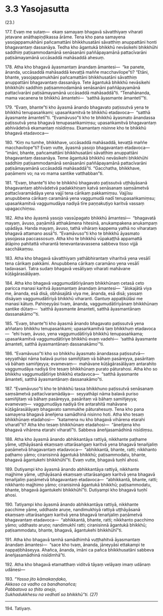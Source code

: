 

# 3.3 Yasojasutta



(23.)

177\. Evaṃ me sutaṃ—  ekaṃ samayaṃ bhagavā sāvatthiyaṃ viharati jetavane anāthapiṇḍikassa ārāme. Tena kho pana samayena yasojappamukhāni pañcamattāni bhikkhusatāni sāvatthiṃ anuppattāni honti bhagavantaṃ dassanāya. Tedha kho āgantukā bhikkhū nevāsikehi bhikkhūhi saddhiṃ paṭisammodamānā senāsanāni paññāpayamānā pattacīvarāni paṭisāmayamānā uccāsaddā mahāsaddā ahesuṃ.

178\. Atha kho bhagavā āyasmantaṃ ānandaṃ āmantesi—  “ke panete, ānanda, uccāsaddā mahāsaddā kevaṭṭā maññe macchavilope”ti? “Etāni, bhante, yasojappamukhāni pañcamattāni bhikkhusatāni sāvatthiṃ anuppattāni bhagavantaṃ dassanāya. Tete āgantukā bhikkhū nevāsikehi bhikkhūhi saddhiṃ paṭisammodamānā senāsanāni paññāpayamānā pattacīvarāni paṭisāmayamānā uccāsaddā mahāsaddā”ti. “Tenahānanda, mama vacanena te bhikkhū āmantehi—  ‘satthā āyasmante āmantetī’”ti.

179\. “Evaṃ, bhante”ti kho āyasmā ānando bhagavato paṭissutvā yena te bhikkhū tenupasaṅkami; upasaṅkamitvā te bhikkhū etadavoca—  “satthā āyasmante āmantetī”ti. “Evamāvuso”ti kho te bhikkhū āyasmato ānandassa paṭissutvā yena bhagavā tenupasaṅkamiṃsu; upasaṅkamitvā bhagavantaṃ abhivādetvā ekamantaṃ nisīdiṃsu. Ekamantaṃ nisinne kho te bhikkhū bhagavā etadavoca—

180\. “Kiṃ nu tumhe, bhikkhave, uccāsaddā mahāsaddā, kevaṭṭā maññe macchavilope”ti? Evaṃ vutte, āyasmā yasojo bhagavantaṃ etadavoca—  “imāni, bhante, pañcamattāni bhikkhusatāni sāvatthiṃ anuppattāni bhagavantaṃ dassanāya. Teme āgantukā bhikkhū nevāsikehi bhikkhūhi saddhiṃ paṭisammodamānā senāsanāni paññāpayamānā pattacīvarāni paṭisāmayamānā uccāsaddā mahāsaddā”ti. “Gacchatha, bhikkhave, paṇāmemi vo; na vo mama santike vatthabban”ti.

181\. “Evaṃ, bhante”ti kho te bhikkhū bhagavato paṭissutvā uṭṭhāyāsanā bhagavantaṃ abhivādetvā padakkhiṇaṃ katvā senāsanaṃ saṃsāmetvā pattacīvaramādāya yena vajjī tena cārikaṃ pakkamiṃsu. Vajjīsu anupubbena cārikaṃ caramānā yena vaggumudā nadī tenupasaṅkamiṃsu; upasaṅkamitvā vaggumudāya nadiyā tīre paṇṇakuṭiyo karitvā vassaṃ upagacchiṃsu.

182\. Atha kho āyasmā yasojo vassūpagato bhikkhū āmantesi—  “bhagavatā mayaṃ, āvuso, paṇāmitā atthakāmena hitesinā, anukampakena anukampaṃ upādāya. Handa mayaṃ, āvuso, tathā vihāraṃ kappema yathā no viharataṃ bhagavā attamano assā”ti. “Evamāvuso”ti kho te bhikkhū āyasmato yasojassa paccassosuṃ. Atha kho te bhikkhū vūpakaṭṭhā appamattā ātāpino pahitattā viharantā tenevantaravassena sabbeva tisso vijjā sacchākaṃsu.

183\. Atha kho bhagavā sāvatthiyaṃ yathābhirantaṃ viharitvā yena vesālī tena cārikaṃ pakkāmi. Anupubbena cārikaṃ caramāno yena vesālī tadavasari. Tatra sudaṃ bhagavā vesāliyaṃ viharati mahāvane kūṭāgārasālāyaṃ.

184\. Atha kho bhagavā vaggumudātīriyānaṃ bhikkhūnaṃ cetasā ceto paricca manasi karitvā āyasmantaṃ ānandaṃ āmantesi—  “ālokajātā viya me, ānanda, esā disā, obhāsajātā viya me, ānanda, esā disā; yassaṃ disāyaṃ vaggumudātīriyā bhikkhū viharanti. Gantuṃ appaṭikūlāsi me manasi kātuṃ. Pahiṇeyyāsi tvaṃ, ānanda, vaggumudātīriyānaṃ bhikkhūnaṃ santike dūtaṃ—  ‘satthā āyasmante āmanteti, satthā āyasmantānaṃ dassanakāmo’”ti.

185\. “Evaṃ, bhante”ti kho āyasmā ānando bhagavato paṭissutvā yena aññataro bhikkhu tenupasaṅkami; upasaṅkamitvā taṃ bhikkhuṃ etadavoca—  “ehi tvaṃ, āvuso, yena vaggumudātīriyā bhikkhū tenupasaṅkama; upasaṅkamitvā vaggumudātīriye bhikkhū evaṃ vadehi—  ‘satthā āyasmante āmanteti, satthā āyasmantānaṃ dassanakāmo’”ti.

186\. “Evamāvuso”ti kho so bhikkhu āyasmato ānandassa paṭissutvā—  seyyathāpi nāma balavā puriso samiñjitaṃ vā bāhaṃ pasāreyya, pasāritaṃ vā bāhaṃ samiñjeyya; evamevaṃ—  mahāvane kūṭāgārasālāyaṃ antarahito vaggumudāya nadiyā tīre tesaṃ bhikkhūnaṃ purato pāturahosi. Atha kho so bhikkhu vaggumudātīriye bhikkhū etadavoca—  “satthā āyasmante āmanteti, satthā āyasmantānaṃ dassanakāmo”ti.

187\. “Evamāvuso”ti kho te bhikkhū tassa bhikkhuno paṭissutvā senāsanaṃ saṃsāmetvā pattacīvaramādāya—  seyyathāpi nāma balavā puriso samiñjitaṃ vā bāhaṃ pasāreyya, pasāritaṃ vā bāhaṃ samiñjeyya; evamevaṃ—  vaggumudāya nadiyā tīre antarahitā mahāvane kūṭāgārasālāyaṃ bhagavato sammukhe pāturahesuṃ. Tena kho pana samayena bhagavā āneñjena samādhinā nisinno hoti. Atha kho tesaṃ bhikkhūnaṃ etadahosi—  “katamena nu kho bhagavā vihārena etarahi viharatī”ti? Atha kho tesaṃ bhikkhūnaṃ etadahosi—  “āneñjena kho bhagavā vihārena etarahi viharatī”ti. Sabbeva āneñjasamādhinā nisīdiṃsu.

188\. Atha kho āyasmā ānando abhikkantāya rattiyā, nikkhante paṭhame yāme, uṭṭhāyāsanā ekaṃsaṃ uttarāsaṅgaṃ karitvā yena bhagavā tenañjaliṃ paṇāmetvā bhagavantaṃ etadavoca—  “abhikkantā, bhante, ratti; nikkhanto paṭhamo yāmo; ciranisinnā āgantukā bhikkhū; paṭisammodatu, bhante, bhagavā āgantukehi bhikkhūhī”ti. Evaṃ vutte, bhagavā tuṇhī ahosi.

189\. Dutiyampi kho āyasmā ānando abhikkantāya rattiyā, nikkhante majjhime yāme, uṭṭhāyāsanā ekaṃsaṃ uttarāsaṅgaṃ karitvā yena bhagavā tenañjaliṃ paṇāmetvā bhagavantaṃ etadavoca—  “abhikkantā, bhante, ratti; nikkhanto majjhimo yāmo; ciranisinnā āgantukā bhikkhū; paṭisammodatu, bhante, bhagavā āgantukehi bhikkhūhī”ti. Dutiyampi kho bhagavā tuṇhī ahosi.

190\. Tatiyampi kho āyasmā ānando abhikkantāya rattiyā, nikkhante pacchime yāme, uddhaste aruṇe, nandimukhiyā rattiyā uṭṭhāyāsanā ekaṃsaṃ uttarāsaṅgaṃ karitvā yena bhagavā tenañjaliṃ paṇāmetvā bhagavantaṃ etadavoca—  “abhikkantā, bhante, ratti; nikkhanto pacchimo yāmo; uddhasto aruṇo; nandimukhī ratti; ciranisinnā āgantukā bhikkhū; paṭisammodatu, bhante, bhagavā, āgantukehi bhikkhūhī”ti.

191\. Atha kho bhagavā tamhā samādhimhā vuṭṭhahitvā āyasmantaṃ ānandaṃ āmantesi—  “sace kho tvaṃ, ānanda, jāneyyāsi ettakampi te nappaṭibhāseyya. Ahañca, ānanda, imāni ca pañca bhikkhusatāni sabbeva āneñjasamādhinā nisīdimhā”ti.

192\. Atha kho bhagavā etamatthaṃ viditvā tāyaṃ velāyaṃ imaṃ udānaṃ udānesi—

193\. _“Yassa jito kāmakaṇḍako,_  
_Akkoso ca vadho ca bandhanañca;_  
_Pabbatova so ṭhito anejo,_  
_Sukhadukkhesu na vedhatī sa bhikkhū”ti. (27)_  


---

194\. Tatiyaṃ.





